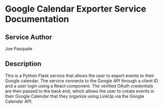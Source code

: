 # Google Calendar Exporter Service Documentation

## Service Author
Joe Pasquale

## Description
This is a Python Flask service that allows the user to export events to their Google calendar. The service connects to the Google API through a client ID and a user login using a React component. The verified OAuth credentials are then passed to the back end, which allows the user to create events in their Google Calendar that they organize using LinkUp via the Google Calendar API.  

